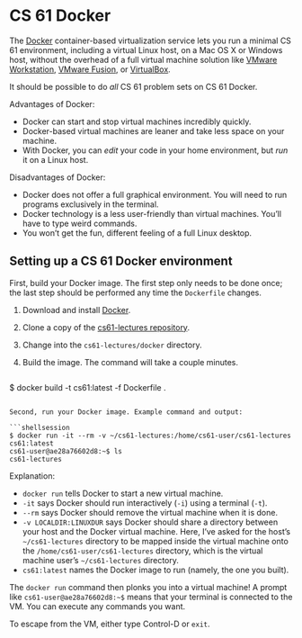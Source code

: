 CS 61 Docker
============

The [Docker][] container-based virtualization service lets you run a minimal
CS 61 environment, including a virtual Linux host, on a Mac OS X or Windows
host, without the overhead of a full virtual machine solution like [VMware
Workstation][], [VMware Fusion][], or [VirtualBox][].

It should be possible to do *all* CS 61 problem sets on CS 61 Docker.

Advantages of Docker:

* Docker can start and stop virtual machines incredibly quickly.
* Docker-based virtual machines are leaner and take less space on your machine.
* With Docker, you can *edit* your code in your home environment, but *run* it
  on a Linux host.

Disadvantages of Docker:

* Docker does not offer a full graphical environment. You will need to run
  programs exclusively in the terminal.
* Docker technology is a less user-friendly than virtual machines. You’ll have
  to type weird commands.
* You won’t get the fun, different feeling of a full Linux desktop.

Setting up a CS 61 Docker environment
-------------------------------------

First, build your Docker image. The first step only needs to be done once; the
last step should be performed any time the `Dockerfile` changes.

1. Download and install [Docker][].

2. Clone a copy of the [cs61-lectures repository][].

3. Change into the `cs61-lectures/docker` directory.

4. Build the image. The command will take a couple minutes.

    ```shellsession
$ docker build -t cs61:latest -f Dockerfile .
```

Second, run your Docker image. Example command and output:

```shellsession
$ docker run -it --rm -v ~/cs61-lectures:/home/cs61-user/cs61-lectures cs61:latest
cs61-user@ae28a76602d8:~$ ls
cs61-lectures
```

Explanation:

* `docker run` tells Docker to start a new virtual machine.
* `-it` says Docker should run interactively (`-i`) using a terminal (`-t`).
* `--rm` says Docker should remove the virtual machine when it is done.
* `-v LOCALDIR:LINUXDUR` says Docker should share a directory between your
  host and the Docker virtual machine. Here, I’ve asked for the host’s
  `~/cs61-lectures` directory to be mapped inside the virtual machine onto the
  `/home/cs61-user/cs61-lectures` directory, which is the virtual machine
  user’s `~/cs61-lectures` directory.
* `cs61:latest` names the Docker image to run (namely, the one you built).

The `docker run` command then plonks you into a virtual machine! A prompt like
`cs61-user@ae28a76602d8:~$` means that your terminal is connected to the VM.
You can execute any commands you want.

To escape from the VM, either type Control-D or `exit`.

[Docker]: https://docker.com/
[VMware Workstation]: https://www.vmware.com/products/workstation-player.html
[VMware Fusion]: https://www.vmware.com/products/fusion.html
[VirtualBox]: https://www.virtualbox.org/
[cs61-lectures repository]: https://github.com/cs61/cs61-lectures/